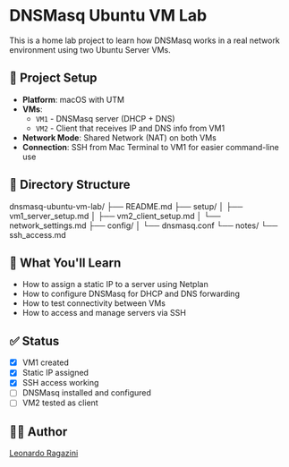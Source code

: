 # DNSMasq Ubuntu VM Lab

This is a home lab project to learn how DNSMasq works in a real network environment using two Ubuntu Server VMs.

## 🔧 Project Setup

- **Platform**: macOS with UTM
- **VMs**:
  - `VM1` - DNSMasq server (DHCP + DNS)
  - `VM2` - Client that receives IP and DNS info from VM1
- **Network Mode**: Shared Network (NAT) on both VMs
- **Connection**: SSH from Mac Terminal to VM1 for easier command-line use

## 📁 Directory Structure

dnsmasq-ubuntu-vm-lab/
├── README.md
├── setup/
│ ├── vm1_server_setup.md
│ ├── vm2_client_setup.md
│ └── network_settings.md
├── config/
│ └── dnsmasq.conf
└── notes/
└── ssh_access.md


## 📝 What You'll Learn

- How to assign a static IP to a server using Netplan
- How to configure DNSMasq for DHCP and DNS forwarding
- How to test connectivity between VMs
- How to access and manage servers via SSH

## ✅ Status

- [x] VM1 created
- [x] Static IP assigned
- [x] SSH access working
- [ ] DNSMasq installed and configured
- [ ] VM2 tested as client

## 👨‍💻 Author

[Leonardo Ragazini](https://github.com/leonardoragazini)

